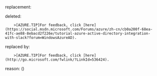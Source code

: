 replacement:

deleted:

		>[AZURE.TIP]For feedback, click [here](https://social.msdn.microsoft.com/Forums/azure/zh-cn/cb0a200f-68ea-41fc-ae88-8ebacd2f226e/tutorial-azure-active-directory-integration-with-slack?forum=WindowsAzureAD).

replaced by:

		>[AZURE.TIP]For feedback, click [here](http://go.microsoft.com/fwlink/?LinkId=536424).

reason: ()

